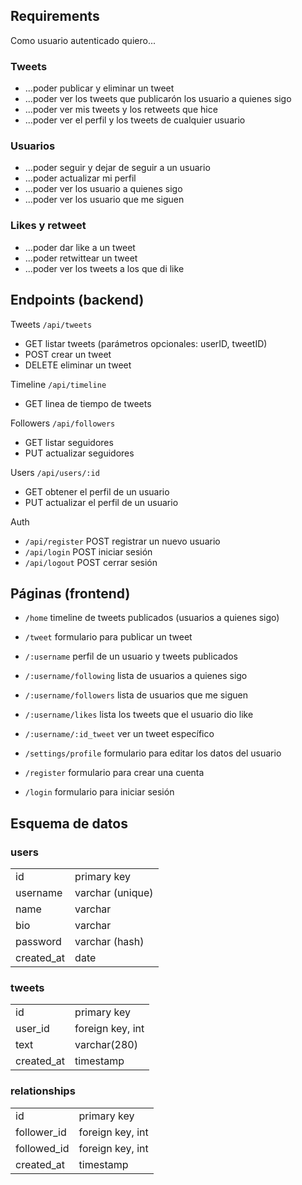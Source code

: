 ## Requirements

Como usuario autenticado quiero...

### Tweets
- ...poder publicar y eliminar un tweet
- ...poder ver los tweets que publicarón los usuario a quienes sigo
- ...poder ver mis tweets y los retweets que hice
- ...poder ver el perfil y los tweets de cualquier usuario

### Usuarios
- ...poder seguir y dejar de seguir a un usuario
- ...poder actualizar mi perfil
- ...poder ver los usuario a quienes sigo
- ...poder ver los usuario que me siguen

### Likes y retweet
- ...poder dar like a un tweet
- ...poder retwittear un tweet
- ...poder ver los tweets a los que di like

## Endpoints (backend)

Tweets `/api/tweets`

- GET listar tweets (parámetros opcionales: userID, tweetID)
- POST crear un tweet
- DELETE eliminar un tweet

Timeline `/api/timeline`

- GET linea de tiempo de tweets

Followers `/api/followers`

- GET listar seguidores
- PUT actualizar seguidores

Users `/api/users/:id`

- GET obtener el perfil de un usuario
- PUT actualizar el perfil de un usuario

Auth
- `/api/register` POST registrar un nuevo usuario
- `/api/login` POST iniciar sesión
- `/api/logout` POST cerrar sesión


## Páginas (frontend)

- `/home` timeline de tweets publicados (usuarios a quienes sigo)

- `/tweet` formulario para publicar un tweet

- `/:username` perfil de un usuario y tweets publicados

- `/:username/following` lista de usuarios a quienes sigo

- `/:username/followers` lista de usuarios que me siguen

- `/:username/likes` lista los tweets que el usuario dio like

- `/:username/:id_tweet` ver un tweet específico

- `/settings/profile` formulario para editar los datos del usuario

- `/register` formulario para crear una cuenta

- `/login` formulario para iniciar sesión

## Esquema de datos

### users

|||
| ------------- |------------|
| id          | primary key  |
| username    | varchar (unique) |
| name        | varchar      |
| bio         | varchar      |
| password    | varchar (hash) |
| created_at  | date         |

### tweets

|||
| ------------- |------------|
| id          | primary key  |
| user_id     | foreign key, int |
| text        | varchar(280) |
| created_at  | timestamp    |

### relationships
|||
| ------------- |------------|
| id          | primary key  |
| follower_id     | foreign key, int |
| followed_id     | foreign key, int |
| created_at  | timestamp    |
